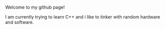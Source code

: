 Welcome to my github page!


I am currently trying to learn C++
and i like to tinker with random hardware and software.

